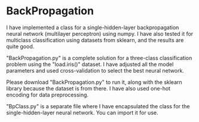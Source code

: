 # BackPropagation
I have implemented a class for a single-hidden-layer backpropagation neural network (multilayer perceptron) using numpy. I have also tested it for multiclass classification using datasets from sklearn, and the results are quite good.

"BackPropagation.py" is a complete solution for a three-class classification problem using the "load.iris()" dataset. I have adjusted all the model parameters and used cross-validation to select the best neural network.

Please download "BackPropagation.py" to run it, along with the sklearn library because the dataset is from there. I have also used one-hot encoding for data preprocessing.

"BpClass.py" is a separate file where I have encapsulated the class for the single-hidden-layer neural network. You can import it for use.
